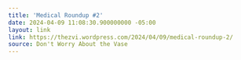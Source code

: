```yaml
---
title: 'Medical Roundup #2'
date: 2024-04-09 11:08:30.900000000 -05:00
layout: link
link: https://thezvi.wordpress.com/2024/04/09/medical-roundup-2/
source: Don't Worry About the Vase
---
```


